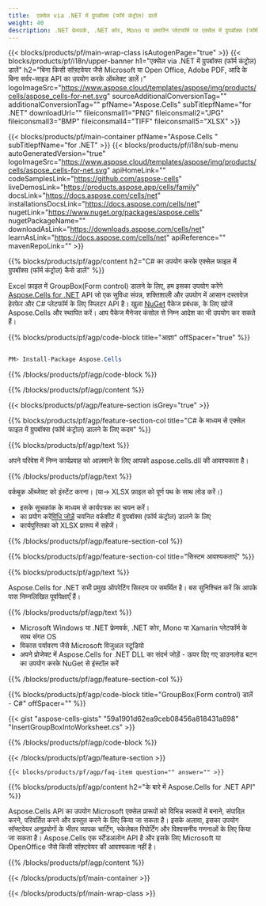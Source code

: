 ```yaml
---
title:  एक्सेल via .NET में ग्रुपबॉक्स (फॉर्म कंट्रोल) डालें
weight: 40
description: .NET फ्रेमवर्क, .NET कोर, Mono या ज़मारिन प्लेटफॉर्म पर एक्सेल में ग्रुपबॉक्स (फॉर्म कंट्रोल) डालने के लिए C# स्रोत कोड।
---
```

{{< blocks/products/pf/main-wrap-class isAutogenPage="true" >}}
{{< blocks/products/pf/i18n/upper-banner h1="एक्सेल via .NET में ग्रुपबॉक्स (फॉर्म कंट्रोल) डालें" h2="बिना किसी सॉफ़्टवेयर जैसे Microsoft या Open Office, Adobe PDF, आदि के बिना सर्वर-साइड API का उपयोग करके ऑब्जेक्ट डालें।" logoImageSrc="https://www.aspose.cloud/templates/aspose/img/products/cells/aspose_cells-for-net.svg" sourceAdditionalConversionTag="" additionalConversionTag="" pfName="Aspose.Cells" subTitlepfName="for .NET" downloadUrl="" fileiconsmall1="PNG" fileiconsmall2="JPG" fileiconsmall3="BMP" fileiconsmall4="TIFF" fileiconsmall5="XLSX" >}}

{{< blocks/products/pf/main-container pfName="Aspose.Cells " subTitlepfName="for .NET" >}}
{{< blocks/products/pf/i18n/sub-menu autoGeneratedVersion="true" logoImageSrc="https://www.aspose.cloud/templates/aspose/img/products/cells/aspose_cells-for-net.svg" apiHomeLink="" codeSamplesLink="https://github.com/aspose-cells" liveDemosLink="https://products.aspose.app/cells/family" docsLink="https://docs.aspose.com/cells/net" installationsDocsLink="https://docs.aspose.com/cells/net" nugetLink="https://www.nuget.org/packages/aspose.cells" nugetPackageName="" downloadAsLink="https://downloads.aspose.com/cells/net" learnAsLink="https://docs.aspose.com/cells/net" apiReference="" mavenRepoLink="" >}}

{{% blocks/products/pf/agp/content h2="C# का उपयोग करके एक्सेल फाइल में ग्रुपबॉक्स (फॉर्म कंट्रोल) कैसे डालें" %}}

 Excel फ़ाइल में GroupBox(Form control) डालने के लिए, हम इसका उपयोग करेंगे
 [Aspose.Cells for .NET](https://products.aspose.com/cells/net) 
API जो एक सुविधा संपन्न, शक्तिशाली और उपयोग में आसान दस्तावेज़ हेरफेर और C# प्लेटफॉर्म के लिए स्प्लिटर API है। खुला
 [NuGet](https://www.nuget.org/packages/aspose.cells) 
 पैकेज प्रबंधक, के लिए खोजें
 Aspose.Cells 
 और स्थापित करें। आप पैकेज मैनेजर कंसोल से निम्न आदेश का भी उपयोग कर सकते हैं।

{{% blocks/products/pf/agp/code-block title="आज्ञा" offSpacer="true" %}}

```cs

PM> Install-Package Aspose.Cells

```

{{% /blocks/products/pf/agp/code-block %}}

{{% /blocks/products/pf/agp/content %}}

{{< blocks/products/pf/agp/feature-section isGrey="true" >}}

{{% blocks/products/pf/agp/feature-section-col title="C# के माध्यम से एक्सेल फाइल में ग्रुपबॉक्स (फॉर्म कंट्रोल) डालने के लिए कदम" %}}

{{% blocks/products/pf/agp/text %}}

अपने परिवेश में निम्न कार्यप्रवाह को आज़माने के लिए आपको aspose.cells.dll की आवश्यकता है।

{{% /blocks/products/pf/agp/text %}}

वर्कबुक ऑब्जेक्ट को इंस्टेंट करना। (या-> XLSX फ़ाइल को पूर्ण पथ के साथ लोड करें।)
+ इसके सूचकांक के माध्यम से कार्यपत्रक का चयन करें।
 + का प्रयोग करें[विधि जोड़ें](https://reference.aspose.com/cells/net/aspose.cells.drawing/shapecollection/methods/addgroupbox) चयनित वर्कशीट में ग्रुपबॉक्स (फॉर्म कंट्रोल) डालने के लिए
+ कार्यपुस्तिका को XLSX प्रारूप में सहेजें।

{{% /blocks/products/pf/agp/feature-section-col %}}

{{% blocks/products/pf/agp/feature-section-col title="सिस्टम आवश्यकताएं" %}}

{{% blocks/products/pf/agp/text %}}

 Aspose.Cells for .NET सभी प्रमुख ऑपरेटिंग सिस्टम पर समर्थित है। बस सुनिश्चित करें कि आपके पास निम्नलिखित पूर्वापेक्षाएँ हैं।

{{% /blocks/products/pf/agp/text %}}

-  Microsoft Windows या .NET फ्रेमवर्क, .NET कोर, Mono या Xamarin प्लेटफॉर्म के साथ संगत OS
-  विकास पर्यावरण जैसे Microsoft विजुअल स्टूडियो
-  अपने प्रोजेक्ट में Aspose.Cells for .NET DLL का संदर्भ जोड़ें - ऊपर दिए गए डाउनलोड बटन का उपयोग करके NuGet से इंस्टॉल करें

{{% /blocks/products/pf/agp/feature-section-col %}}

{{% blocks/products/pf/agp/code-block title="GroupBox(Form control) डालें - C#" offSpacer="" %}}

{{< gist "aspose-cells-gists" "59a1901d62ea9ceb08456a818431a898" "InsertGroupBoxIntoWorksheet.cs" >}}

{{% /blocks/products/pf/agp/code-block %}}

{{< /blocks/products/pf/agp/feature-section >}}

    {{< blocks/products/pf/agp/faq-item question="" answer="" >}}
 

<!-- aboutfile Starts -->

{{% blocks/products/pf/agp/content h2="के बारे में Aspose.Cells for .NET API" %}}

 Aspose.Cells API का उपयोग Microsoft एक्सेल प्रारूपों को विभिन्न स्वरूपों में बनाने, संपादित करने, परिवर्तित करने और प्रस्तुत करने के लिए किया जा सकता है। इसके अलावा, इसका उपयोग सॉफ्टवेयर अनुप्रयोगों के भीतर व्यापक चार्टिंग, स्केलेबल रिपोर्टिंग और विश्वसनीय गणनाओं के लिए किया जा सकता है। Aspose.Cells एक स्टैंडअलोन API है और इसके लिए Microsoft या OpenOffice जैसे किसी सॉफ़्टवेयर की आवश्यकता नहीं है।

{{% /blocks/products/pf/agp/content %}}



<!-- aboutfile Ends -->
<!--
{{< blocks/products/pf/agp/other-supported-section title="Other Supported Splitting Formats" subTitle="Using C#, One can also split large file into chunks of many other file formats including." >}}

{{< blocks/products/pf/agp/other-supported-section-item href="https://products.aspose.com/cells/net/splitter/ods/" name="ODS" description="OpenDocument Spreadsheet File" >}}
{{< blocks/products/pf/agp/other-supported-section-item href="https://products.aspose.com/cells/net/splitter/xls/" name="XLS" description="Excel Binary Format" >}}
{{< blocks/products/pf/agp/other-supported-section-item href="https://products.aspose.com/cells/net/splitter/xlsb/" name="XLSB" description="Binary Excel Workbook File" >}}
{{< blocks/products/pf/agp/other-supported-section-item href="https://products.aspose.com/cells/net/splitter/xlsm/" name="XLSM" description="Spreadsheet File" >}}

{{< /blocks/products/pf/agp/other-supported-section >}}

-->

{{< /blocks/products/pf/main-container >}}
    
{{< /blocks/products/pf/main-wrap-class >}}
